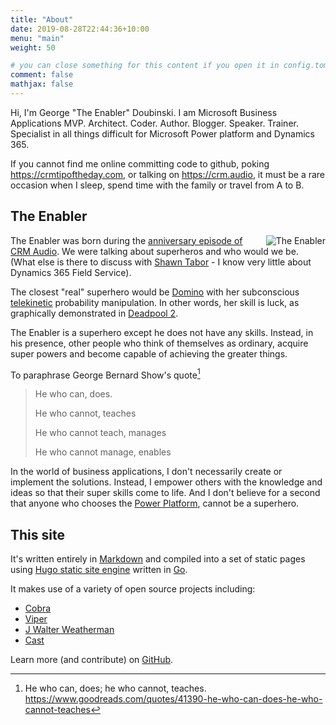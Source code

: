 ```yaml
---
title: "About"
date: 2019-08-28T22:44:36+10:00
menu: "main"
weight: 50

# you can close something for this content if you open it in config.toml.
comment: false
mathjax: false
---
```


Hi, I'm George "The Enabler" Doubinski. I am Microsoft Business Applications MVP. Architect. Coder. Author. Blogger. Speaker. Trainer. Specialist in all things difficult for Microsoft Power platform and Dynamics 365.

If you cannot find me online committing code to github, poking https://crmtipoftheday.com, or talking on https://crm.audio, it must be a rare occasion when I sleep, spend time with the family or travel from A to B.  

## The Enabler

<img srcset="/img/enabler230x425.png 230w, /img/enabler128x237.png 128w" 
sizes="(max-width: 420px) 128px, 230px"
src="/img/enabler230x425.png" alt="The Enabler" style="float:right;margin-left: 7px;margin-top: 0px;">

The Enabler was born during the [anniversary episode of CRM Audio](https://crm.audio/crm-audio-100-the-enabler/). We were talking about superheros and who would we be. (What else is there to discuss with [Shawn Tabor](https://twitter.com/crmhobbit) - I know very little about Dynamics 365 Field Service). 

The closest "real" superhero would be [Domino](https://en.wikipedia.org/wiki/Domino_(comics)) with her subconscious [telekinetic](https://en.wikipedia.org/wiki/Telekinesis) probability manipulation. In other words, her skill is luck, as graphically demonstrated in [Deadpool 2](https://en.wikipedia.org/wiki/Deadpool_2).

The Enabler is a superhero except he does not have any skills. Instead, in his presence, other people who think of themselves as ordinary, acquire super powers and become capable of achieving the greater things.

To paraphrase George Bernard Show's quote[^1]

> He who can, does. 
>
> He who cannot, teaches
>
> He who cannot teach, manages
>
> He who cannot manage, enables

In the world of business applications, I don't necessarily create or implement the solutions. Instead, I empower others with the knowledge and ideas so that their super skills come to life. And I don't believe for a second that anyone who chooses the [Power Platform](https://powerplatform.microsoft.com/), cannot be a superhero.

## This site

It's written entirely in [Markdown](https://en.wikipedia.org/wiki/Markdown) and compiled into a set of static pages using [Hugo static site engine](https://gohugo.io/) written in [Go](https://golang.org/).


It makes use of a variety of open source projects including:

* [Cobra](https://github.com/spf13/cobra)
* [Viper](https://github.com/spf13/viper)
* [J Walter Weatherman](https://github.com/spf13/jWalterWeatherman)
* [Cast](https://github.com/spf13/cast)

Learn more (and contribute) on [GitHub](https://github.com/gohugoio).

[^1]:He who can, does; he who cannot, teaches. https://www.goodreads.com/quotes/41390-he-who-can-does-he-who-cannot-teaches